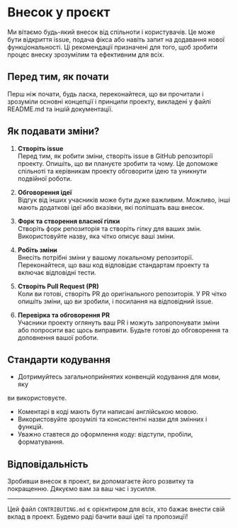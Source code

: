 # Внесок у проєкт

Ми вітаємо будь-який внесок від спільноти і користувачів. Це може бути відкриття issue, подача фікса або навіть запит на додавання нової функціональності. Ці рекомендації призначені для того, щоб зробити процес внеску зрозумілим та ефективним для всіх.

## Перед тим, як почати

Перш ніж почати, будь ласка, переконайтеся, що ви прочитали і зрозуміли основні концепції і принципи проекту, викладені у файлі README.md та іншій документації.

## Як подавати зміни?

1. **Створіть issue**  
   Перед тим, як робити зміни, створіть issue в GitHub репозиторії проекту. Опишіть, що ви плануєте зробити та чому. Це допоможе спільноті та керівникам проекту обговорити ідею та уникнути подвійної роботи.

2. **Обговорення ідеї**  
   Відгук від інших учасників може бути дуже важливим. Можливо, інші мають додаткові ідеї або вказівки, які поліпшать ваш внесок.

3. **Форк та створення власної гілки**  
   Створіть форк репозиторія та створіть гілку для ваших змін. Використовуйте назву, яка чітко описує ваші зміни.

4. **Робіть зміни**  
   Внесіть потрібні зміни у вашому локальному репозиторії. Переконайтеся, що ваш код відповідає стандартам проекту та включає відповідні тести.

5. **Створіть Pull Request (PR)**  
   Коли ви готові, створіть PR до оригінального репозиторія. У PR чітко опишіть зміни, що ви зробили, і посилання на відповідний issue.

6. **Перевірка та обговорення PR**  
   Учасники проекту оглянуть ваш PR і можуть запропонувати зміни або попросити вас щось виправити. Будьте готові до обговорення та доповнення вашої роботи.

## Стандарти кодування

- Дотримуйтесь загальноприйнятих конвенцій кодування для мови, яку

 ви використовуєте.
- Коментарі в коді мають бути написані англійською мовою.
- Використовуйте зрозумілі та консистентні назви для змінних і функцій.
- Уважно ставтеся до оформлення коду: відступи, пробіли, форматування.

## Відповідальність

Зробивши внесок в проект, ви допомагаєте його розвитку та покращенню. Дякуємо вам за ваш час і зусилля.

---
Цей файл `CONTRIBUTING.md` є орієнтиром для всіх, хто бажає внести свій вклад в проект. Будемо раді бачити ваші ідеї та пропозиції!
